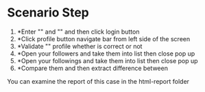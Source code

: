 <h1>Scenario Step</h1>


<ol>
  <li>*Enter "" and "" and then click login button</li>
  <li>*Click profile button navigate bar from left side of the screen</li>
  <li>*Validate "" profile whether is correct or not</li>
  <li>*Open your followers and take them into list then close pop up</li>
  <li>*Open your followings and take them into list then close pop up</li>
  <li>*Compare them and then extract difference between</li>
</ol>

<p>You can examine the report of this case in the html-report folder</p>
